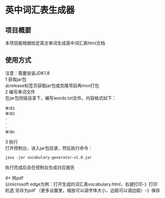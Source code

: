 # 英中词汇表生成器

## 项目概要
本项目能根据给定英文单词生成英中词汇表html文档

## 使用方式
注意：需要安装JDK1.8  
1 获取jar包  
从release标签页获取jar包或克隆项目再mvn打包  
2 编写单词文件  
在jar包同级目录下，编写words.txt文件。内容格式如下：
```text
单词1
单词2
.
.
.
单词n
```
3 执行  
打开控制台，进入jar包目录，然后执行命令：
```shell
java -jar vocabulary-generator-v1.0.jar
```
执行完成后会在控制台生成对应报告  

4* 转pdf  
以microsoft edge为例：打开生成的词汇表vocabulary.html，右键打印-》打印机选\`另存为pdf\`（更多设置里，缩放可以调字体大小，边距可以调边距）-》保存
